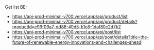 Get list BE:
- https://api-prod-minimal-v700.vercel.app/api/product/list
- https://api-prod-minimal-v700.vercel.app/api/product/details?productId=e99f09a7-dd88-49d5-b1c8-1daf80c2d7b2
- https://api-prod-minimal-v700.vercel.app/api/post/list
- https://api-prod-minimal-v700.vercel.app/api/post/details?title=the-future-of-renewable-energy-innovations-and-challenges-ahead
